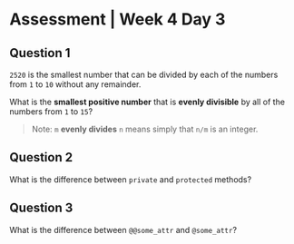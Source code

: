 # Assessment | Week 4 Day 3

## Question 1

`2520` is the smallest number that can be divided by each of the numbers from `1` to `10` without any remainder.

What is the **smallest positive number** that is **evenly divisible** by all of the numbers from `1` to `15`?
> Note: `m` **evenly divides** `n` means simply that `n/m` is an integer.

## Question 2
What is the difference between `private` and `protected` methods?

## Question 3
What is the difference between `@@some_attr` and `@some_attr`?